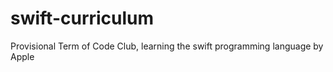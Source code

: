 swift-curriculum
================

Provisional Term of Code Club, learning the swift programming language by Apple
